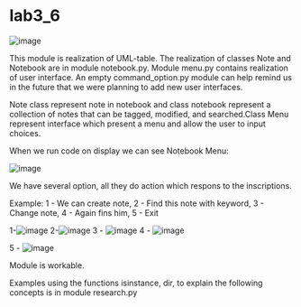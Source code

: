 # lab3_6
![image](https://user-images.githubusercontent.com/93734464/159362444-e212b09b-287b-4357-8109-fb96f3e34d09.png)

This module is realization of UML-table.
The realization of classes Note and Notebook are in module notebook.py. Module menu.py contains realization of user interface.
An empty command_option.py module can help remind us in the future that we were planning to add new user interfaces.

Note class represent note in notebook and class notebook represent a collection of notes that can be tagged,
modified, and searched.Class Menu represent interface which present a menu and allow the user to input choices.

When we run code on display we can see Notebook Menu:

![image](https://user-images.githubusercontent.com/93734464/159373763-8128c208-ab8a-49df-bcf0-590874217a67.png)

We have several option, all they do action which respons to the inscriptions.

Example:
1 - We can create note, 2 - Find this note with keyword, 3 - Change note, 4 - Again fins him, 5 - Exit

1-![image](https://user-images.githubusercontent.com/93734464/159374426-a18c2cad-fd3e-41cc-aaa3-44460ce9d8df.png)
2-![image](https://user-images.githubusercontent.com/93734464/159374484-5e75a420-ddd1-4c82-9786-f1ae6a936f82.png)
3 - ![image](https://user-images.githubusercontent.com/93734464/159374609-fd259445-f4e3-46e7-8eac-aefaed49536a.png)
4 - ![image](https://user-images.githubusercontent.com/93734464/159374651-9a1dec1e-a917-45aa-87f9-bb435842417d.png)

5 - ![image](https://user-images.githubusercontent.com/93734464/159374677-61e1a7d0-7d1d-43de-8ab6-998dc82ecf2b.png)

Module is workable.

Examples using the functions isinstance, dir, to explain the following concepts is in module research.py
